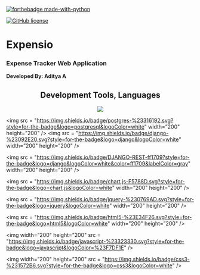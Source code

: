 [![forthebadge made-with-python](http://ForTheBadge.com/images/badges/made-with-python.svg)](https://www.python.org/) 

[![GitHub license](https://img.shields.io/github/license/Naereen/StrapDown.js.svg)](https://github.com/Naereen/StrapDown.js/blob/master/LICENSE)


<h1> Expensio </h1>

<h3> Expense Tracker Web Application </h3>

**Developed By: Aditya A**

<h2 align = "center"><strong><italic>Development Tools, Languages</italic></strong></h2> 


<p align = "center">
<img src = "https://img.shields.io/badge/python-3670A0?style=for-the-badge&logo=python&logoColor=ffdd54" width=”200" height=”200" /> 

<img src = "https://img.shields.io/badge/postgres-%23316192.svg?style=for-the-badge&logo=postgresql&logoColor=white" width=”200" height=”200" />
<img src = "https://img.shields.io/badge/django-%23092E20.svg?style=for-the-badge&logo=django&logoColor=white"  width=”200" height=”200" />

<img src = "https://img.shields.io/badge/DJANGO-REST-ff1709?style=for-the-badge&logo=django&logoColor=white&color=ff1709&labelColor=gray" width=”200" height=”200"  /> 

<img src = "https://img.shields.io/badge/chart.js-F5788D.svg?style=for-the-badge&logo=chart.js&logoColor=white" width=”200" height=”200"  /> 

<img src = "https://img.shields.io/badge/jquery-%230769AD.svg?style=for-the-badge&logo=jquery&logoColor=white" width=”200" height=”200" /> 

<img src = "https://img.shields.io/badge/html5-%23E34F26.svg?style=for-the-badge&logo=html5&logoColor=white" width=”200" height=”200"  /> 

<img width=”200" height=”200" src = "https://img.shields.io/badge/javascript-%23323330.svg?style=for-the-badge&logo=javascript&logoColor=%23F7DF1E" />

<img width=”200" height=”200" src = "https://img.shields.io/badge/css3-%231572B6.svg?style=for-the-badge&logo=css3&logoColor=white" />
</p>
